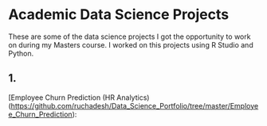 

# **Academic Data Science Projects**
These are some of the data science projects I got the opportunity to work on during my Masters course. I worked on this projects using R Studio and Python. 

## 1. 
[Employee Churn Prediction (HR Analytics)(https://github.com/ruchadesh/Data_Science_Portfolio/tree/master/Employee_Churn_Prediction):


  
